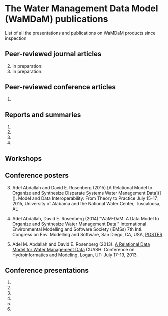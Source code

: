 # The Water Management Data Model (WaMDaM) publications 
List of all the presentations and publications on WaMDaM products since inspection 
 
 
 
 
 
## Peer-reviewed journal articles   
2. In preparation: 
1. In preparation: 



## Peer-reviewed conference articles   
1. 


## Reports and summaries   
1. 
2. 
3. 
4. 


## Workshops  




## Conference posters  
3. Adel Abdallah and David E. Rosenberg (2015) [A Relational Model to Organize and Synthesize Disparate Systems Water Management Data](](). Model and Data Interoperability: From Theory to Practice July 15-17, 2015, University of Alabama and the National Water Center, Tuscaloosa, AL
 
2. Adel Abdallah, David E. Rosenberg (2014)."WaM-DaM: A Data Model to Organize and Synthesize Water Management Data."  International Environmental Modelling and Software Society (iEMSs) 7th Intl. Congress on Env. Modelling and Software, San Diego, CA, USA, [POSTER]()
 
1. Adel M. Abdallah and David E. Rosenberg (2013). [A Relational Data Model for Water Management Data]() CUASHI Conference on Hydroinformatics and Modeling, Logan, UT: July 17-19, 2013.



## Conference presentations 
1.
2.
3.
4.
5.
6.
  
